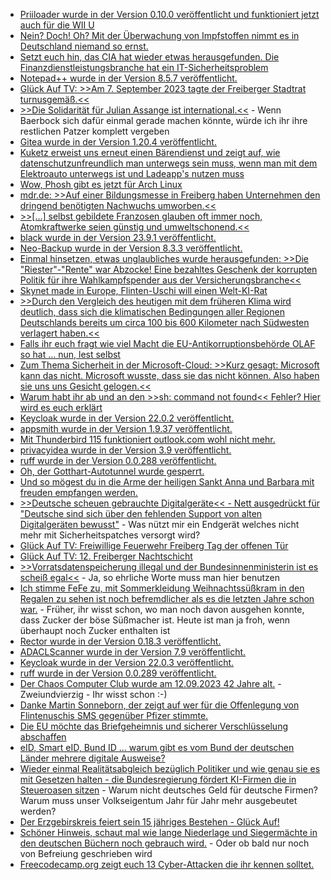 * [Priiloader wurde in der Version 0.10.0 veröffentlicht und funktioniert jetzt auch für die WII U](https://wiidatabase.de/priiloader-v0-10-0-auch-fuer-die-vwii/)
* [Nein? Doch! Oh? Mit der Überwachung von Impfstoffen nimmt es in Deutschland niemand so ernst.](https://impfentscheidung.online/suche/)
* [Setzt euch hin, das CIA hat wieder etwas herausgefunden. Die Finanzdienstleistungsbranche hat ein IT-Sicherheitsproblem](https://www.borncity.com/blog/2023/09/09/finanzdienstleistungsbranche-muss-it-sicherheit-berdenken/)
* [Notepad++ wurde in der Version 8.5.7 veröffentlicht.](https://www.bleepingcomputer.com/news/security/notepad-plus-plus-857-released-with-fixes-for-four-security-vulnerabilities/)
* [Glück Auf TV: >>Am 7. September 2023 tagte der Freiberger Stadtrat turnusgemäß.<<](https://www.youtube.com/watch?v=kIcn6E8sbck)
* [>>Die Solidarität für Julian Assange ist international.<<](https://netzpolitik.org/2023/wikileaks-promis-rufen-aussenministerin-baerbock-zur-hilfe-fuer-julian-assange-auf/) - Wenn Baerbock sich dafür einmal gerade machen könnte, würde ich ihr ihre restlichen Patzer komplett vergeben
* [Gitea wurde in der Version 1.20.4 veröffentlicht.](https://github.com/go-gitea/gitea/releases/tag/v1.20.4)
* [Kuketz erweist uns erneut einen Bärendienst und zeigt auf, wie datenschutzunfreundlich man unterwegs sein muss, wenn man mit dem Elektroauto unterwegs ist und Ladeapp's nutzen muss](https://www.kuketz-blog.de/klimaschutz-mit-datenschutz-der-grosse-elektroauto-ladeapp-test/)
* [Wow, Phosh gibt es jetzt für Arch Linux](https://vdwaa.nl/arch-linux-phosh-package.html)
* [mdr.de: >>Auf einer Bildungsmesse in Freiberg haben Unternehmen den dringend benötigten Nachwuchs umworben.<<](https://www.mdr.de/video/mdr-videos/a/video-753652.html)
* [>>[...] selbst gebildete Franzosen glauben oft immer noch, Atomkraftwerke seien günstig und umweltschonend.<<](https://www.onli-blogging.de/2298/Linksammlung-362023.html)
* [black wurde in der Version 23.9.1 veröffentlicht.](https://github.com/psf/black/releases/tag/23.9.1)
* [Neo-Backup wurde in der Version 8.3.3 veröffentlicht.](https://github.com/NeoApplications/Neo-Backup/releases/tag/8.3.3)
* [Einmal hinsetzen, etwas unglaubliches wurde herausgefunden: >>Die "Riester"-"Rente" war Abzocke! Eine bezahltes Geschenk der korrupten Politik für ihre Wahlkampfspender aus der Versicherungsbranche<<](http://blog.fefe.de/?ts=9a006b35)
* [Skynet made in Europe, Flinten-Uschi will einen Welt-KI-Rat](http://blog.fefe.de/?ts=9a033f68)
* [>>Durch den Vergleich des heutigen mit dem früheren Klima wird deutlich, dass sich die klimatischen Bedingungen aller Regionen Deutschlands bereits um circa 100 bis 600 Kilometer nach Südwesten verlagert haben.<<](http://blog.fefe.de/?ts=9a030e33)
* [Falls ihr euch fragt wie viel Macht die EU-Antikorruptionsbehörde OLAF so hat ... nun, lest selbst](http://blog.fefe.de/?ts=9a02a4ed)
* [Zum Thema Sicherheit in der Microsoft-Cloud: >>Kurz gesagt: Microsoft kann das nicht. Microsoft wusste, dass sie das nicht können. Also haben sie uns uns Gesicht gelogen.<<](http://blog.fefe.de/?ts=9a05d316)
* [Warum habt ihr ab und an den >>sh: command not found<< Fehler? Hier wird es euch erklärt](https://utcc.utoronto.ca/~cks/space/blog/unix/BourneShellObscureErrorRoots)
* [Keycloak wurde in der Version 22.0.2 veröffentlicht.](https://github.com/keycloak/keycloak/releases/tag/22.0.2)
* [appsmith wurde in der Version 1.9.37 veröffentlicht.](https://github.com/appsmithorg/appsmith/releases/tag/v1.9.37)
* [Mit Thunderbird 115 funktioniert outlook.com wohl nicht mehr.](https://www.borncity.com/blog/2023/09/11/thunderbird-115-mails-von-outlook-com-nicht-mehr-abrufbar/)
* [privacyidea wurde in der Version 3.9 veröffentlicht.](https://github.com/privacyidea/privacyidea/releases/tag/v3.9)
* [ruff wurde in der Version 0.0.288 veröffentlicht.](https://github.com/astral-sh/ruff/releases/tag/v0.0.288)
* [Oh, der Gotthart-Autotunnel wurde gesperrt.](http://blog.fefe.de/?ts=9bfedae7)
* [Und so mögest du in die Arme der heiligen Sankt Anna und Barbara mit freuden empfangen werden.](https://gedenken.freiepresse.de/traueranzeige/michael-richter-1959)
* [>>Deutsche scheuen gebrauchte Digitalgeräte<< - Nett ausgedrückt für "Deutsche sind sich über den fehlenden Support von alten Digitalgeräten bewusst"](https://www.linux-magazin.de/news/deutsche-scheuen-gebrauchte-digitalgeraete/) - Was nützt mir ein Endgerät welches nicht mehr mit Sicherheitspatches versorgt wird?
* [Glück Auf TV: Freiwillige Feuerwehr Freiberg Tag der offenen Tür](https://www.youtube.com/watch?v=E-o8YvgZvWc)
* [Glück Auf TV: 12. Freiberger Nachtschicht](https://www.youtube.com/watch?v=eO5xvySi4SE)
* [>>Vorratsdatenspeicherung illegal und der Bundesinnenministerin ist es scheiß egal<<](https://www.borncity.com/blog/2023/09/12/vorratsdatenspeicherung-illegal-und-der-bundesinnenministerin-ist-es-schei-egal/) - Ja, so ehrliche Worte muss man hier benutzen
* [Ich stimme FeFe zu, mit Sommerkleidung Weihnachtssüßkram in den Regalen zu sehen ist noch befremdlicher als es die letzten Jahre schon war.](http://blog.fefe.de/?ts=9bfe8c19) - Früher, ihr wisst schon, wo man noch davon ausgehen konnte, dass Zucker der böse Süßmacher ist. Heute ist man ja froh, wenn überhaupt noch Zucker enthalten ist
* [Rector wurde in der Version 0.18.3 veröffentlicht.](https://github.com/rectorphp/rector/releases/tag/0.18.3)
* [ADACLScanner wurde in der Version 7.9 veröffentlicht.](https://github.com/canix1/ADACLScanner/releases/tag/7.9)
* [Keycloak wurde in der Version 22.0.3 veröffentlicht.](https://github.com/keycloak/keycloak/releases/tag/22.0.3)
* [ruff wurde in der Version 0.0.289 veröffentlicht.](https://github.com/astral-sh/ruff/releases/tag/v0.0.289)
* [Der Chaos Computer Club wurde am 12.09.2023 42 Jahre alt.](https://www.borncity.com/blog/2023/09/12/42-jahre-chaos-computer-club-12-september-2023/) - Zweiundvierzig - Ihr wisst schon :-)
* [Danke Martin Sonneborn, der zeigt auf wer für die Offenlegung von Flintenuschis SMS gegenüber Pfizer stimmte.](https://martinsonneborn.de/von-der-leyen-und-die-sms/)
* [Die EU möchte das Briefgeheimnis und sicherer Verschlüsselung abschaffen](https://www.patrick-breyer.de/eu-rat-plant-das-ende-des-digitalen-briefgeheimnisses-und-sicherer-verschluesselung/)
* [eID, Smart eID, Bund ID ... warum gibt es vom Bund der deutschen Länder mehrere digitale Ausweise?](https://netzpolitik.org/2023/elektronischer-ausweis-im-dschungel-der-digitalen-identitaet/)
* [Wieder einmal Realitätsabgleich bezüglich Politiker und wie genau sie es mit Gesetzen halten - die Bundesregierung fördert KI-Firmen die in Steueroasen sitzen](https://netzpolitik.org/2023/startups-bundesregierung-foerdert-ki-firmen-mit-eigentuemern-in-steueroasen/) - Warum nicht deutsches Geld für deutsche Firmen? Warum muss unser Volkseigentum Jahr für Jahr mehr ausgebeutet werden?
* [Der Erzgebirskreis feiert sein 15 jähriges Bestehen - Glück Auf!](https://knappenverein.de/15-jahre-erzgebirgskreis-bergmaennische-aufwartung/)
* [Schöner Hinweis, schaut mal wie lange Niederlage und Siegermächte in den deutschen Büchern noch gebrauch wird.](https://tuxproject.de/blog/2023/09/kurz-gefragt-7-jens-christian-wagner/) - Oder ob bald nur noch von Befreiung geschrieben wird
* [Freecodecamp.org zeigt euch 13 Cyber-Attacken die ihr kennen solltet.](https://www.freecodecamp.org/news/types-of-cyber-attacks-to-know/)
